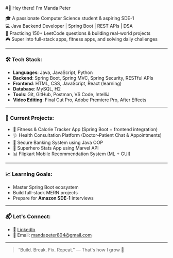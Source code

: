 #👋 Hey there! I'm Manda Peter

🎓 A passionate Computer Science student & aspiring SDE-1  
💻 Java Backend Developer | Spring Boot | REST APIs | DSA  
🧠 Practicing 150+ LeetCode questions & building real-world projects  
🎮 Super into full-stack apps, fitness apps, and solving daily challenges  
  

---

### 🛠️ Tech Stack:
- **Languages**: Java, JavaScript, Python  
- **Backend**: Spring Boot, Spring MVC, Spring Security, RESTful APIs  
- **Frontend**: HTML, CSS, JavaScript, React (learning)  
- **Database**: MySQL, H2  
- **Tools**: Git, GitHub, Postman, VS Code, IntelliJ  
- **Video Editing**: Final Cut Pro, Adobe Premiere Pro, After Effects  

---

### 🚀 Current Projects:
- 📱 Fitness & Calorie Tracker App (Spring Boot + frontend integration)  
- 🩺 Health Consultation Platform (Doctor-Patient Chat & Appointments)  
- 🔐 Secure Banking System using Java OOP  
- 🦸 Superhero Stats App using Marvel API  
- 📊 Flipkart Mobile Recommendation System (ML + GUI)  

---

### 📈 Learning Goals:
- Master Spring Boot ecosystem  
- Build full-stack MERN projects  
- Prepare for **Amazon SDE-1** interviews  


---

### 📬 Let's Connect:
- 💼 [LinkedIn](https://www.linkedin.com/in/mandapeter/)  
- 📧 Email: mandapeter804@gmail.com  


---

> “Build. Break. Fix. Repeat.” — That's how I grow 🚀
